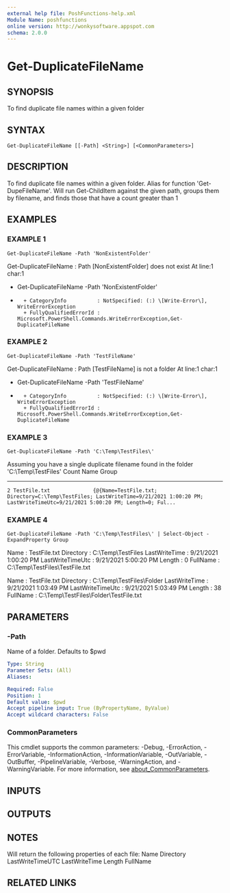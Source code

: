 ```yaml
---
external help file: PoshFunctions-help.xml
Module Name: poshfunctions
online version: http://wonkysoftware.appspot.com
schema: 2.0.0
---
```


# Get-DuplicateFileName

## SYNOPSIS
To find duplicate file names within a given folder

## SYNTAX

```
Get-DuplicateFileName [[-Path] <String>] [<CommonParameters>]
```

## DESCRIPTION
To find duplicate file names within a given folder.
Alias for function 'Get-DupeFileName'.
Will run Get-ChildItem against the given path, groups them by filename, and finds those that have a count greater than 1

## EXAMPLES

### EXAMPLE 1
```
Get-DuplicateFileName -Path 'NonExistentFolder'
```

Get-DuplicateFileName : Path \[NonExistentFolder\] does not exist
At line:1 char:1
+ Get-DuplicateFileName -Path 'NonExistentFolder'
+ ~~~~~~~~~~~~~~~~~~~~~~~~~~~~~~~~~~~~~~~~~~~~~~~
    + CategoryInfo          : NotSpecified: (:) \[Write-Error\], WriteErrorException
    + FullyQualifiedErrorId : Microsoft.PowerShell.Commands.WriteErrorException,Get-DuplicateFileName

### EXAMPLE 2
```
Get-DuplicateFileName -Path 'TestFileName'
```

Get-DuplicateFileName : Path \[TestFileName\] is not a folder
At line:1 char:1
+ Get-DuplicateFileName -Path 'TestFileName'
+ ~~~~~~~~~~~~~~~~~~~~~~~~~~~~~~~~~~~~~~~~~~
    + CategoryInfo          : NotSpecified: (:) \[Write-Error\], WriteErrorException
    + FullyQualifiedErrorId : Microsoft.PowerShell.Commands.WriteErrorException,Get-DuplicateFileName

### EXAMPLE 3
```
Get-DuplicateFileName -Path 'C:\Temp\TestFiles\'
```

Assuming you have a single duplicate filename found in the folder 'C:\Temp\TestFiles\'
Count Name                      Group
----- ----                      -----
    2 TestFile.txt              {@{Name=TestFile.txt; Directory=C:\Temp\TestFiles; LastWriteTime=9/21/2021 1:00:20 PM; LastWriteTimeUtc=9/21/2021 5:00:20 PM; Length=0; Ful...

### EXAMPLE 4
```
Get-DuplicateFileName -Path 'C:\Temp\TestFiles\' | Select-Object -ExpandProperty Group
```

Name             : TestFile.txt
Directory        : C:\Temp\TestFiles
LastWriteTime    : 9/21/2021 1:00:20 PM
LastWriteTimeUtc : 9/21/2021 5:00:20 PM
Length           : 0
FullName         : C:\Temp\TestFiles\TestFile.txt

Name             : TestFile.txt
Directory        : C:\Temp\TestFiles\Folder
LastWriteTime    : 9/21/2021 1:03:49 PM
LastWriteTimeUtc : 9/21/2021 5:03:49 PM
Length           : 38
FullName         : C:\Temp\TestFiles\Folder\TestFile.txt

## PARAMETERS

### -Path
Name of a folder.
Defaults to $pwd

```yaml
Type: String
Parameter Sets: (All)
Aliases:

Required: False
Position: 1
Default value: $pwd
Accept pipeline input: True (ByPropertyName, ByValue)
Accept wildcard characters: False
```

### CommonParameters
This cmdlet supports the common parameters: -Debug, -ErrorAction, -ErrorVariable, -InformationAction, -InformationVariable, -OutVariable, -OutBuffer, -PipelineVariable, -Verbose, -WarningAction, and -WarningVariable. For more information, see [about_CommonParameters](http://go.microsoft.com/fwlink/?LinkID=113216).

## INPUTS

## OUTPUTS

## NOTES
Will return the following properties of each file:
    Name
    Directory
    LastWriteTimeUTC
    LastWriteTime
    Length
    FullName

## RELATED LINKS
